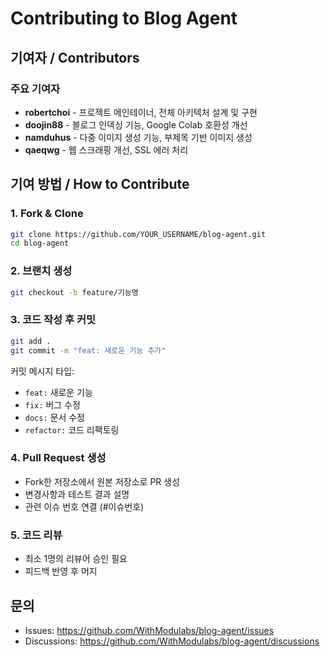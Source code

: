 # Contributing to Blog Agent

## 기여자 / Contributors

### 주요 기여자
- **robertchoi** - 프로젝트 메인테이너, 전체 아키텍처 설계 및 구현
- **doojin88** - 블로그 인덱싱 기능, Google Colab 호환성 개선
- **namduhus** - 다중 이미지 생성 기능, 부제목 기반 이미지 생성
- **qaeqwg** - 웹 스크래핑 개선, SSL 에러 처리

## 기여 방법 / How to Contribute

### 1. Fork & Clone
```bash
git clone https://github.com/YOUR_USERNAME/blog-agent.git
cd blog-agent
```

### 2. 브랜치 생성
```bash
git checkout -b feature/기능명
```

### 3. 코드 작성 후 커밋
```bash
git add .
git commit -m "feat: 새로운 기능 추가"
```

커밋 메시지 타입:
- `feat:` 새로운 기능
- `fix:` 버그 수정
- `docs:` 문서 수정
- `refactor:` 코드 리팩토링

### 4. Pull Request 생성
- Fork한 저장소에서 원본 저장소로 PR 생성
- 변경사항과 테스트 결과 설명
- 관련 이슈 번호 연결 (#이슈번호)

### 5. 코드 리뷰
- 최소 1명의 리뷰어 승인 필요
- 피드백 반영 후 머지

## 문의
- Issues: https://github.com/WithModulabs/blog-agent/issues
- Discussions: https://github.com/WithModulabs/blog-agent/discussions